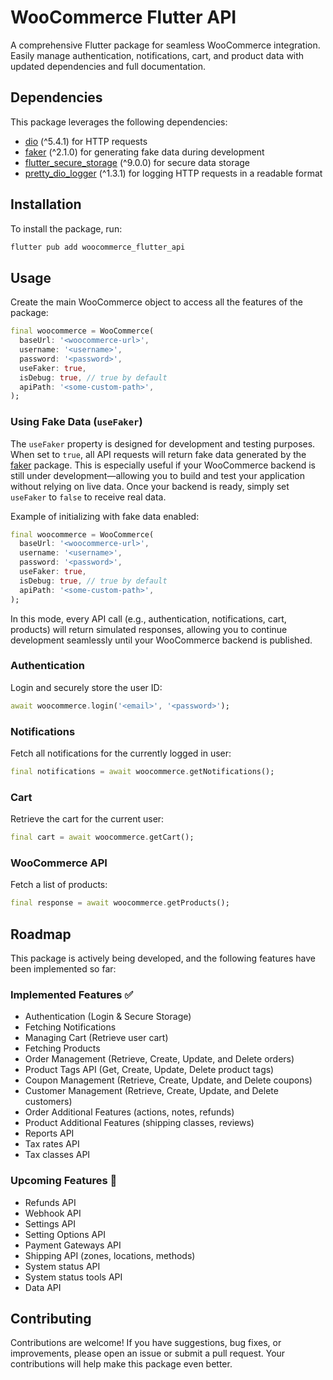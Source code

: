 # WooCommerce Flutter API

A comprehensive Flutter package for seamless WooCommerce integration. Easily manage authentication, notifications, cart, and product data with updated dependencies and full documentation.

## Dependencies

This package leverages the following dependencies:

- [dio](https://pub.dev/packages/dio) (^5.4.1) for HTTP requests
- [faker](https://pub.dev/packages/faker) (^2.1.0) for generating fake data during development
- [flutter_secure_storage](https://pub.dev/packages/flutter_secure_storage) (^9.0.0) for secure data storage
- [pretty_dio_logger](https://pub.dev/packages/pretty_dio_logger) (^1.3.1) for logging HTTP requests in a readable format

## Installation

To install the package, run:

```bash
flutter pub add woocommerce_flutter_api
```

## Usage

Create the main WooCommerce object to access all the features of the package:

```dart
final woocommerce = WooCommerce(
  baseUrl: '<woocommerce-url>', 
  username: '<username>', 
  password: '<password>', 
  useFaker: true,
  isDebug: true, // true by default
  apiPath: '<some-custom-path>',
);
```
### Using Fake Data (`useFaker`)

The `useFaker` property is designed for development and testing purposes. When set to `true`, all API requests will return fake data generated by the [faker](https://pub.dev/packages/faker) package. This is especially useful if your WooCommerce backend is still under development—allowing you to build and test your application without relying on live data. Once your backend is ready, simply set `useFaker` to `false` to receive real data.

Example of initializing with fake data enabled:

```dart
final woocommerce = WooCommerce(
  baseUrl: '<woocommerce-url>', 
  username: '<username>', 
  password: '<password>', 
  useFaker: true,
  isDebug: true, // true by default
  apiPath: '<some-custom-path>',
);
```

In this mode, every API call (e.g., authentication, notifications, cart, products) will return simulated responses, allowing you to continue development seamlessly until your WooCommerce backend is published.

### Authentication

Login and securely store the user ID:

```dart
await woocommerce.login('<email>', '<password>');
```

### Notifications

Fetch all notifications for the currently logged in user:

```dart
final notifications = await woocommerce.getNotifications();
```

### Cart

Retrieve the cart for the current user:

```dart
final cart = await woocommerce.getCart();
```

### WooCommerce API

Fetch a list of products:

```dart
final response = await woocommerce.getProducts();
```

## Roadmap  

This package is actively being developed, and the following features have been implemented so far:  

### Implemented Features ✅  
- Authentication (Login & Secure Storage)  
- Fetching Notifications  
- Managing Cart (Retrieve user cart)  
- Fetching Products  
- Order Management (Retrieve, Create, Update, and Delete orders)  
- Product Tags API (Get, Create, Update, Delete product tags)  
- Coupon Management (Retrieve, Create, Update, and Delete coupons)  
- Customer Management (Retrieve, Create, Update, and Delete customers)  
- Order Additional Features (actions, notes, refunds)  
- Product Additional Features (shipping classes, reviews)  
- Reports API
- Tax rates API
- Tax classes API

### Upcoming Features 🚀  
- Refunds API
- Webhook API
- Settings API
- Setting Options API
- Payment Gateways API
- Shipping API (zones, locations, methods)
- System status API 
- System status tools API 
- Data API 
<!-- - Wishlist Functionality   -->


## Contributing

Contributions are welcome! If you have suggestions, bug fixes, or improvements, please open an issue or submit a pull request. Your contributions will help make this package even better.
